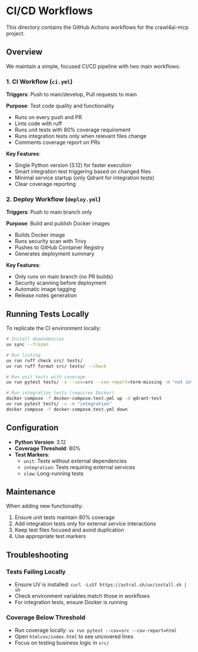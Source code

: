 # CI/CD Workflows

This directory contains the GitHub Actions workflows for the crawl4ai-mcp project.

## Overview

We maintain a simple, focused CI/CD pipeline with two main workflows:

### 1. CI Workflow (`ci.yml`)
**Triggers**: Push to main/develop, Pull requests to main

**Purpose**: Test code quality and functionality
- Runs on every push and PR
- Lints code with ruff
- Runs unit tests with 80% coverage requirement
- Runs integration tests only when relevant files change
- Comments coverage report on PRs

**Key Features**:
- Single Python version (3.12) for faster execution
- Smart integration test triggering based on changed files
- Minimal service startup (only Qdrant for integration tests)
- Clear coverage reporting

### 2. Deploy Workflow (`deploy.yml`)
**Triggers**: Push to main branch only

**Purpose**: Build and publish Docker images
- Builds Docker image
- Runs security scan with Trivy
- Pushes to GitHub Container Registry
- Generates deployment summary

**Key Features**:
- Only runs on main branch (no PR builds)
- Security scanning before deployment
- Automatic image tagging
- Release notes generation

## Running Tests Locally

To replicate the CI environment locally:

```bash
# Install dependencies
uv sync --frozen

# Run linting
uv run ruff check src/ tests/
uv run ruff format src/ tests/ --check

# Run unit tests with coverage
uv run pytest tests/ -v --cov=src --cov-report=term-missing -m "not integration"

# Run integration tests (requires Docker)
docker compose -f docker-compose.test.yml up -d qdrant-test
uv run pytest tests/ -v -m "integration"
docker compose -f docker-compose.test.yml down
```

## Configuration

- **Python Version**: 3.12
- **Coverage Threshold**: 80%
- **Test Markers**: 
  - `unit`: Tests without external dependencies
  - `integration`: Tests requiring external services
  - `slow`: Long-running tests

## Maintenance

When adding new functionality:
1. Ensure unit tests maintain 80% coverage
2. Add integration tests only for external service interactions
3. Keep test files focused and avoid duplication
4. Use appropriate test markers

## Troubleshooting

### Tests Failing Locally
- Ensure UV is installed: `curl -LsSf https://astral.sh/uv/install.sh | sh`
- Check environment variables match those in workflows
- For integration tests, ensure Docker is running

### Coverage Below Threshold
- Run coverage locally: `uv run pytest --cov=src --cov-report=html`
- Open `htmlcov/index.html` to see uncovered lines
- Focus on testing business logic in `src/`